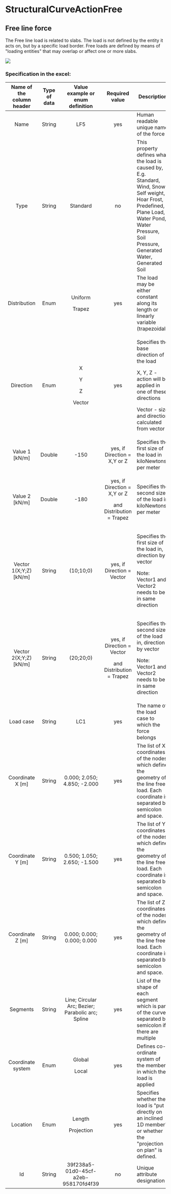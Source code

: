 # StructuralCurveActionFree

## Free line force

The Free line load is related to slabs. The load is not defined by the entity it acts on, but by a specific load border. Free loads are defined by means of "loading entities" that may overlap or affect one or more slabs.

![](../.gitbook/assets/39\_structuralcurveactionfree1.png)

### Specification in the excel:

| **Name of the column header** | **Type of data** |            **Value example or enum definition**            |                               **Required value**                               | **Description**                                                                                                                                                                                          |
| :---------------------------: | :--------------: | :--------------------------------------------------------: | :----------------------------------------------------------------------------: | -------------------------------------------------------------------------------------------------------------------------------------------------------------------------------------------------------- |
|              Name             |      String      |                             LF5                            |                                       yes                                      | Human readable unique name of the force                                                                                                                                                                  |
|              Type             |      String      |                          Standard                          |                                       no                                       | This property defines what the load is caused by, E.g. Standard, Wind, Snow, Self weight, Hoar Frost, Predefined, Plane Load, Water Pond, Water Pressure, Soil Pressure, Generated Water, Generated Soil |
|          Distribution         |       Enum       |             <p>Uniform</p><p></p><p>Trapez</p>             |                                       yes                                      | The load may be either constant along its length or linearly variable (trapezoidal).                                                                                                                     |
|           Direction           |       Enum       | <p>X</p><p></p><p>Y</p><p></p><p>Z</p><p></p><p>Vector</p> |                                       yes                                      | <p>Specifies the base direction of the load</p><p>X, Y, Z - action will be applied in one of these directions</p><p>Vector - size and direction calculated from vector</p>                               |
|        Value 1 \[kN/m]        |      Double      |                            -150                            |                          yes, if Direction = X,Y or Z                          | Specifies the first size of the load in kiloNewtons per meter                                                                                                                                            |
|        Value 2 \[kN/m]        |      Double      |                            -180                            | <p>yes, if Direction = X,Y or Z</p><p></p><p>and Distribution = Trapez</p> | Specifies the second size of the load in kiloNewtons per meter                                                                                                                                           |
|    Vector 1(X;Y;Z) \[kN/m]    |      String      |                          (10;10;0)                         |                           yes, if Direction = Vector                           | <p>Specifies the first size of the load in, direction by vector</p><p>Note: Vector1 and Vector2 needs to be in same direction</p>                                                                        |
|    Vector 2(X;Y;Z) \[kN/m]    |      String      |                          (20;20;0)                         |  <p>yes, if Direction = Vector</p><p></p><p>and Distribution = Trapez</p>  | <p>Specifies the second size of the load in, direction by vector</p><p>Note: Vector1 and Vector2 needs to be in same direction</p>                                                                       |
|           Load case           |      String      |                             LC1                            |                                       yes                                      | The name of the load case to which the force belongs                                                                                                                                                     |
|       Coordinate X \[m]       |      String      |                 0.000; 2.050; 4.850; -2.000                |                                       yes                                      | The list of X coordinates of the nodes which define the geometry of the line free load. Each coordinate is separated by semicolon and space.                                                             |
|       Coordinate Y \[m]       |      String      |                 0.500; 1.050; 2.650; -1.500                |                                       yes                                      | The list of Y coordinates of the nodes which define the geometry of the line free load. Each coordinate is separated by semicolon and space.                                                             |
|       Coordinate Z \[m]       |      String      |                 0.000; 0.000; 0.000; 0.000                 |                                       yes                                      | The list of Z coordinates of the nodes which define the geometry of the line free load. Each coordinate is separated by semicolon and space.                                                             |
|            Segments           |      String      |      Line; Circular Arc; Bezier; Parabolic arc; Spline     |                                       yes                                      | List of the shape of each segment which is part of the curve, separated by semicolon if there are multiple                                                                                               |
|       Coordinate system       |       Enum       |                  <p>Global</p><p>Local</p>                 |                                       yes                                      | Defines co-ordinate system of the member in which the load is applied                                                                                                                                    |
|            Location           |       Enum       |               <p>Length</p><p>Projection</p>               |                                       yes                                      | Specifies whether the load is "put directly on an inclined 1D member" or whether the "projection on plan" is defined.                                                                                    |
|               Id              |      String      |            39f238a5-01d0-45cf-a2eb-958170fd4f39            |                                       no                                       | Unique attribute designation                                                                                                                                                                             |
